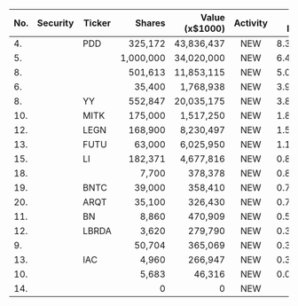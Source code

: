 No. | Security | Ticker | Shares | Value (x$1000) | Activity | % Port
|--- | --- | --- | ---:| ---:|:---:| ---:|
 4.||PDD</a>|325,172|43,836,437|NEW|8.35%|<a href=rel="bookmark"></a>
5.|||1,000,000|34,020,000|NEW|6.48%|rel="bookmark"></a>
8.|||501,613|11,853,115|NEW|5.04%|rel="bookmark"></a>
6.|||35,400|1,768,938|NEW|3.93%|rel="bookmark"></a>
8.||YY</a>|552,847|20,035,175|NEW|3.81%|<a href=rel="bookmark"></a>
10.||MITK</a>|175,000|1,517,250|NEW|1.84%|<a href=rel="bookmark"></a>
12.||LEGN</a>|168,900|8,230,497|NEW|1.56%|<a href=rel="bookmark"></a>
13.||FUTU</a>|63,000|6,025,950|NEW|1.14%|<a href=rel="bookmark"></a>
15.||LI</a>|182,371|4,677,816|NEW|0.89%|<a href=rel="bookmark"></a>
18.|||7,700|378,378|NEW|0.84%|rel="bookmark"></a>
19.||BNTC</a>|39,000|358,410|NEW|0.79%|<a href=rel="bookmark"></a>
20.||ARQT</a>|35,100|326,430|NEW|0.72%|<a href=rel="bookmark"></a>
11.||BN</a>|8,860|470,909|NEW|0.57%|<a href=rel="bookmark"></a>
12.||LBRDA</a>|3,620|279,790|NEW|0.34%|<a href=rel="bookmark"></a>
9.|||50,704|365,069|NEW|0.33%|rel="bookmark"></a>
13.||IAC</a>|4,960|266,947|NEW|0.32%|<a href=rel="bookmark"></a>
10.|||5,683|46,316|NEW|0.04%|rel="bookmark"></a>
14.|||0|0|NEW|0%|rel="bookmark"></a>

